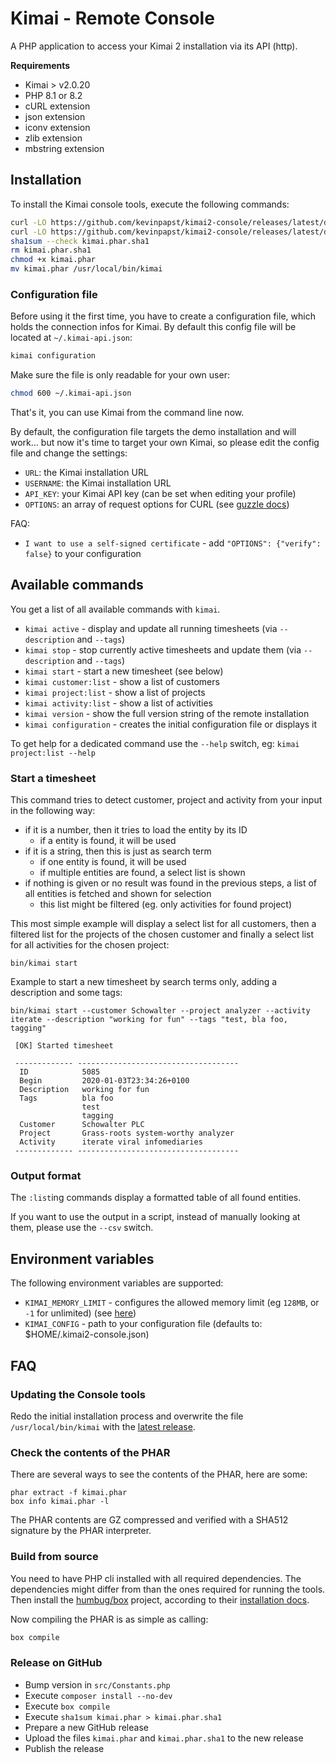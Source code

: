 # Kimai - Remote Console

A PHP application to access your Kimai 2 installation via its API (http).

**Requirements**

- Kimai > v2.0.20
- PHP 8.1 or 8.2
- cURL extension
- json extension
- iconv extension
- zlib extension
- mbstring extension

## Installation

To install the Kimai console tools, execute the following commands: 

```bash
curl -LO https://github.com/kevinpapst/kimai2-console/releases/latest/download/kimai.phar
curl -LO https://github.com/kevinpapst/kimai2-console/releases/latest/download/kimai.phar.sha1
sha1sum --check kimai.phar.sha1
rm kimai.phar.sha1
chmod +x kimai.phar
mv kimai.phar /usr/local/bin/kimai
```

### Configuration file

Before using it the first time, you have to create a configuration file, which holds the connection infos for Kimai.
By default this config file will be located at `~/.kimai-api.json`:

```bash
kimai configuration
```

Make sure the file is only readable for your own user:
 
```bash
chmod 600 ~/.kimai-api.json
```

That's it, you can use Kimai from the command line now.

By default, the configuration file targets the demo installation and will work... 
but now it's time to target your own Kimai, so please edit the config file and change the settings: 

- `URL`: the Kimai installation URL
- `USERNAME`: the Kimai installation URL
- `API_KEY`: your Kimai API key (can be set when editing your profile)
- `OPTIONS`: an array of request options for CURL (see [guzzle docs](http://docs.guzzlephp.org/en/stable/request-options.html))

FAQ:

- `I want to use a self-signed certificate` - add `"OPTIONS": {"verify": false}` to your configuration

## Available commands

You get a list of all available commands with `kimai`.

- `kimai active` - display and update all running timesheets (via `--description` and `--tags`)
- `kimai stop` - stop currently active timesheets and update them (via `--description` and `--tags`)
- `kimai start` - start a new timesheet (see below)
- `kimai customer:list` - show a list of customers
- `kimai project:list` - show a list of projects
- `kimai activity:list` - show a list of activities
- `kimai version` - show the full version string of the remote installation
- `kimai configuration` - creates the initial configuration file or displays it

To get help for a dedicated command use the `--help` switch, eg: `kimai project:list --help`

### Start a timesheet

This command tries to detect customer, project and activity from your input in the following way:

- if it is a number, then it tries to load the entity by its ID
  - if a entity is found, it will be used
- if it is a string, then this is just as search term
  - if one entity is found, it will be used
  - if multiple entities are found, a select list is shown
- if nothing is given or no result was found in the previous steps, a list of all entities is fetched and shown for selection
  - this list might be filtered (eg. only activities for found project)

This most simple example will display a select list for all customers, then a filtered list for the projects of the chosen customer and finally a select list for all activities for the chosen project: 
```
bin/kimai start
```

Example to start a new timesheet by search terms only, adding a description and some tags: 
```
bin/kimai start --customer Schowalter --project analyzer --activity iterate --description "working for fun" --tags "test, bla foo, tagging"

 [OK] Started timesheet                                                                                                 

 ------------- ------------------------------------ 
  ID            5085                                
  Begin         2020-01-03T23:34:26+0100            
  Description   working for fun                     
  Tags          bla foo                             
                test                                
                tagging                             
  Customer      Schowalter PLC                      
  Project       Grass-roots system-worthy analyzer  
  Activity      iterate viral infomediaries         
 ------------- ------------------------------------ 
```

### Output format

The `:list`ing commands display a formatted table of all found entities.

If you want to use the output in a script, instead of manually looking at them, please use the `--csv` switch. 

## Environment variables

The following environment variables are supported:

- `KIMAI_MEMORY_LIMIT` - configures the allowed memory limit (eg `128MB`, or `-1` for unlimited) (see [here](https://www.php.net/manual/en/ini.core.php#ini.memory-limit)) 
- `KIMAI_CONFIG` - path to your configuration file (defaults to: $HOME/.kimai2-console.json) 

## FAQ

### Updating the Console tools

Redo the initial installation process and overwrite the file `/usr/local/bin/kimai` with the [latest release](https://github.com/kevinpapst/kimai2-console/releases).

### Check the contents of the PHAR

There are several ways to see the contents of the PHAR, here are some:

```
phar extract -f kimai.phar
box info kimai.phar -l
```

The PHAR contents are GZ compressed and verified with a SHA512 signature by the PHAR interpreter.

### Build from source

You need to have PHP cli installed with all required dependencies. 
The dependencies might differ from than the ones required for running the tools. 
Then install the [humbug/box](https://github.com/humbug/box) project, 
according to their [installation docs](https://github.com/humbug/box/blob/master/doc/installation.md#installation).

Now compiling the PHAR is as simple as calling:

```bash
box compile
```

### Release on GitHub

- Bump version in `src/Constants.php`
- Execute `composer install --no-dev`
- Execute `box compile`
- Execute `sha1sum kimai.phar > kimai.phar.sha1`
- Prepare a new GitHub release
- Upload the files `kimai.phar` and `kimai.phar.sha1` to the new release
- Publish the release
